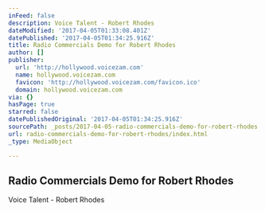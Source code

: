 ```yaml
---
inFeed: false
description: Voice Talent - Robert Rhodes
dateModified: '2017-04-05T01:33:08.401Z'
datePublished: '2017-04-05T01:34:25.916Z'
title: Radio Commercials Demo for Robert Rhodes
author: []
publisher:
  url: 'http://hollywood.voicezam.com'
  name: hollywood.voicezam.com
  favicon: 'http://hollywood.voicezam.com/favicon.ico'
  domain: hollywood.voicezam.com
via: {}
hasPage: true
starred: false
datePublishedOriginal: '2017-04-05T01:34:25.916Z'
sourcePath: _posts/2017-04-05-radio-commercials-demo-for-robert-rhodes.md
url: radio-commercials-demo-for-robert-rhodes/index.html
_type: MediaObject

---
```

<article style=""><h1>Radio Commercials Demo for Robert Rhodes</h1><p>Voice Talent - Robert Rhodes</p></article>